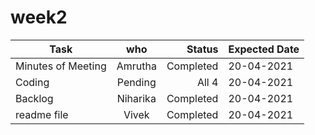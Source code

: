 # week2
| Task       | who         | Status | Expected Date |
| ------------- |:-------------:| -----:|-------|
|        Minutes of Meeting  |   Amrutha     | Completed |20-04-2021       |
|  Coding   |  Pending    |All 4   |   20-04-2021     |
|         Backlog     | Niharika  |    Completed|    20-04-2021     |
|          readme file   |     Vivek    |  Completed    |   20-04-2021    |
